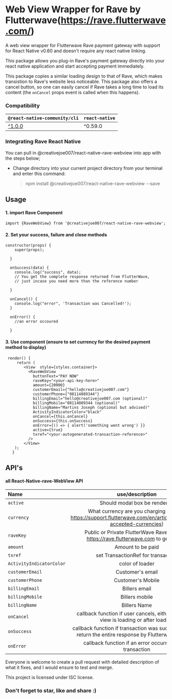 
# Web View Wrapper for Rave by Flutterwave(https://rave.flutterwave.com/)
A web view wrapper for Flutterwave Rave payment gateway with support for React Native v0.60 and doesn't require any react native linking.

This package allows you plug-in Rave's payment gateway directly into your react native application and start accepting payment immediately.

This package copies a similar loading design to that of Rave, which makes transistion to Rave's website less noticeable. This package also offers a cancel button, so one can easily cancel if Rave takes a long time to load its content (the ``` onCancel ``` props event is called when this happens).

### Compatibility
|`@react-native-community/cli` |`react-native`|
| --| --|
|[^1.0.0](https://github.com/react-native-community/cli/tree/1.x) |^0.59.0|


### Integrating Rave React Native

You can pull in @creativejoe007/react-native-rave-webview into app with the steps below;

-   Change directory into your current project directory from your terminal and enter this command:

    > npm install @creativejoe007/react-native-rave-webview --save

## Usage

#### [](https://github.com/creativeJoe007/react-native-rave-webview#1--import-rave-component)1. import Rave Component

    import {RaveWebView} from '@creativejoe007/react-native-rave-webview';

 #### 2. Set your success, failure and close methods



    constructor(props) {
        super(props);

      }

      onSuccess(data) {
        console.log("success", data);
        // You get the complete response returned from FlutterWave,
        // just incase you need more than the reference number

      }

      onCancel() {
        console.log("error", 'Transaction was Cancelled!');
      }

      onError() {
        //an error occoured

      }
#### 3. Use component (ensure to set currency for the desired payment method to display)



     render() {
         return (
            <View  style={styles.container}>
              <RaveWebView
                buttonText="PAY NOW"
                raveKey="<your-api-key-here>"
                amount={20000}
                customerEmail={"hello@creativejoe007.com"}
                customerPhone={"08114089344"}
                billingEmail="hello@creativejoe007.com (optional)"
                billingMobile="08114089344 (optional)"
                billingName="Martins Joseph (optional but advised)"
                ActivityIndicatorColor="black"
                onCancel={this.onCancel}
                onSuccess={this.onSuccess}
                onError={() => { alert('something went wrong') }}
                active={true}
                txref="<your-autogenerated-transaction-reference>"
              />
            </View>
	    );
	   }



## API's



#### [](https://github.com/react-native-nigeria/react-native-rave-webview#API)all React-Native-rave-WebView API



| Name | use/description | default |
| :--- | :---: | ---: |
| `active` | Should modal box be rendered | `false` |
| `currency` | What currency are you charging in (visit: https://support.flutterwave.com/en/articles/3632719-accepted-currencies) | `NGN` |
| `raveKey` | Public or Private FlutterWave Rave key(visit https://rave.flutterwave.com to get yours) |`null` |
| `amount` | Amount to be paid | `null` |
| `txref` | set TransactionRef for transaction | `null` |
| `ActivityIndicatorColor` | color of loader | `#f5a623` |
| `customerEmail` | Customer's email | `null` |
| `customerPhone` | Customer's Mobile | `null` |
| `billingEmail` | Billers email | `null` |
| `billingMobile` | Billers mobile | `null` |
| `billingName` | Billers Name | `null` |
| `onCancel` | callback function if user cancels, either while web view is loading or after loading | `null` |
| `onSuccess` | callback function if transaction was successful (it will return the entire response by Flutterwave's Rave ) | `null` |
| `onError` | callback function if an error occurred during transaction  | `null` |



Everyone is welcome to create a pull request with detailed description of what it fixes, and I would ensure to test and merge.


  This project is licensed under ISC license.




### Don't forget to star, like and share :)
